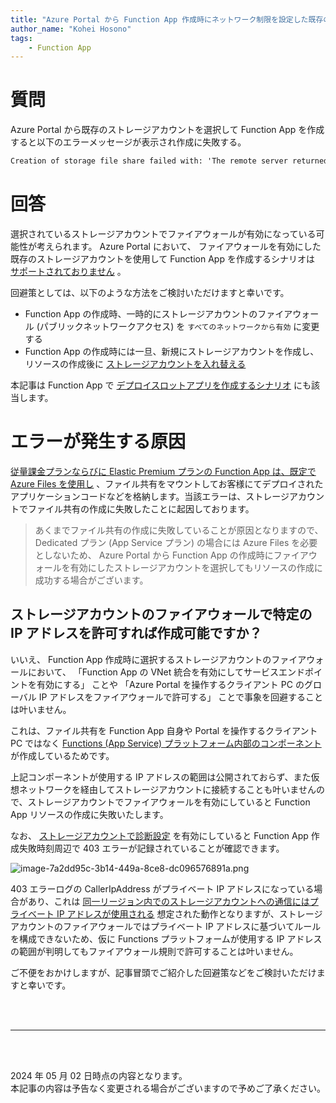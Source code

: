 ```yaml
---
title: "Azure Portal から Function App 作成時にネットワーク制限を設定した既存のストレージアカウントを選択すると作成に失敗する"
author_name: "Kohei Hosono"
tags:
    - Function App
---
```


# 質問

Azure Portal から既存のストレージアカウントを選択して Function App を作成すると以下のエラーメッセージが表示され作成に失敗する。

```txt
Creation of storage file share failed with: 'The remote server returned an error: (403) Forbidden.'. Please check if the storage account is accessible.
```

# 回答

選択されているストレージアカウントでファイアウォールが有効になっている可能性が考えられます。 Azure Portal において、 ファイアウォールを有効にした既存のストレージアカウントを使用して Function App を作成するシナリオは [サポートされておりません](https://learn.microsoft.com/ja-jp/azure/azure-functions/storage-considerations?tabs=azure-cli#storage-account-requirements) 。

回避策としては、以下のような方法をご検討いただけますと幸いです。

- Function App の作成時、一時的にストレージアカウントのファイアウォール (パブリックネットワークアクセス) を `すべてのネットワークから有効` に変更する
- Function App の作成時には一旦、新規にストレージアカウントを作成し、リソースの作成後に [ストレージアカウントを入れ替える](https://learn.microsoft.com/ja-jp/azure/azure-functions/configure-networking-how-to?tabs=portal#existing-function-app)

本記事は Function App で [デプロイスロットアプリを作成するシナリオ](https://learn.microsoft.com/ja-jp/azure/azure-functions/functions-deployment-slots?tabs=azure-portal#create-a-deployment-setting) にも該当します。

# エラーが発生する原因

[従量課金プランならびに Elastic Premium プランの Function App は、既定で Azure Files を使用し](https://learn.microsoft.com/ja-jp/azure/azure-functions/storage-considerations?tabs=azure-cli#storage-account-requirements) 、ファイル共有をマウントしてお客様にてデプロイされたアプリケーションコードなどを格納します。当該エラーは、ストレージアカウントでファイル共有の作成に失敗したことに起因しております。

> あくまでファイル共有の作成に失敗していることが原因となりますので、 Dedicated プラン (App Service プラン) の場合には Azure Files を必要としないため、 Azure Portal から Function App の作成時にファイアウォールを有効にしたストレージアカウントを選択してもリソースの作成に成功する場合がございます。

## ストレージアカウントのファイアウォールで特定の IP アドレスを許可すれば作成可能ですか？

いいえ、 Function App 作成時に選択するストレージアカウントのファイアウォールにおいて、 「Function App の VNet 統合を有効にしてサービスエンドポイントを有効にする」 ことや 「Azure Portal を操作するクライアント PC のグローバル IP アドレスをファイアウォールで許可する」 ことで事象を回避することは叶いません。

これは、ファイル共有を Function App 自身や Portal を操作するクライアント PC ではなく [Functions (App Service) プラットフォーム内部のコンポーネント](https://azure.github.io/jpazpaas/2023/05/10/Inside-the-Azure-App-Service-Architecture.html#api-controllers) が作成しているためです。

上記コンポーネントが使用する IP アドレスの範囲は公開されておらず、また仮想ネットワークを経由してストレージアカウントに接続することも叶いませんので、ストレージアカウントでファイアウォールを有効にしていると Function App リソースの作成に失敗いたします。

なお、 [ストレージアカウントで診断設定](https://learn.microsoft.com/ja-jp/azure/storage/files/storage-files-monitoring#collection-and-routing) を有効にしていると Function App 作成失敗時刻周辺で 403 エラーが記録されていることが確認できます。

![image-7a2dd95c-3b14-449a-8ce8-dc096576891a.png]({{site.baseurl}}/media/2024/01/image-7a2dd95c-3b14-449a-8ce8-dc096576891a.png)

403 エラーログの CallerIpAddress がプライベート IP アドレスになっている場合があり、これは [同一リージョン内でのストレージアカウントへの通信にはプライベート IP アドレスが使用される](https://learn.microsoft.com/ja-jp/azure/storage/common/storage-network-security?toc=%2Fazure%2Fstorage%2Ffiles%2Ftoc.json&tabs=azure-portal#restrictions-for-ip-network-rules) 想定された動作となりますが、ストレージアカウントのファイアウォールではプライベート IP アドレスに基づいてルールを構成できないため、仮に Functions プラットフォームが使用する IP アドレスの範囲が判明してもファイアウォール規則で許可することは叶いません。

ご不便をおかけしますが、記事冒頭でご紹介した回避策などをご検討いただけますと幸いです。

<br>
<br>

---

<br>
<br>

2024 年 05 月 02 日時点の内容となります。<br>
本記事の内容は予告なく変更される場合がございますので予めご了承ください。

<br>
<br>